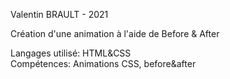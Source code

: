 Valentin BRAULT - 2021  

Création d'une animation à l'aide de Before & After  

Langages utilisé: HTML&CSS  
Compétences: Animations CSS, before&after  